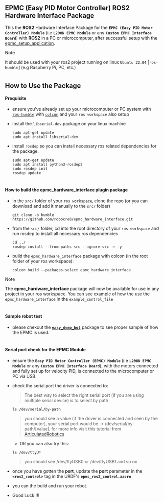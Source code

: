 ## EPMC (Easy PID Motor Controller) ROS2 Hardware Interface Package
This the **ROS2** Hardware Interface Package for the **`EPMC (Easy PID Motor Controller) Module`** (i.e **`L298N EPMC Module`** or any **`Custom EPMC Interface Board`**) with **ROS2** in a PC or microcomputer, after successful setup with the [epmc_setup_application](https://github.com/robocre8/epmc_setup_application).

> [!NOTE]  
> It should be used with your ros2 project running on linux `Ubuntu 22.04` [`ros-humble`] (e.g Raspberry Pi, PC, etc.) 

#

## How to Use the Package

#### Prequisite
- ensure you've already set up your microcomputer or PC system with [`ros-humble`](https://docs.ros.org/en/humble/Installation/Ubuntu-Install-Debians.html) with [`colcon`](https://docs.ros.org/en/humble/Tutorials/Beginner-Client-Libraries/Colcon-Tutorial.html) and your `ros workspace` also setup

- install the `libserial-dev` package on your linux machine
  ```shell
  sudo apt-get update
  sudo apt install libserial-dev
  ```

- install `rosdep` so you can install necessary ros related dependencies for the package.
  ```shell
  sudo apt-get update
  sudo apt install python3-rosdep2
  sudo rosdep init
  rosdep update
  ```

#

#### How to build the epmc_hardware_interface plugin package 
- In the `src/` folder of your `ros workspace`, clone the repo
  (or you can download and add it manually to the `src/` folder)
  ```shell
  git clone -b humble https://github.com/robocre8/epmc_hardware_interface.git
  ```

- from the `src/` folder, cd into the root directory of your `ros workspace` and run rosdep to install all necessary ros dependencies
  ```shell
  cd ../
  rosdep install --from-paths src --ignore-src -r -y
  ```
- build the `epmc_hardware_interface` package with colcon (in the root folder of your ros workspace):
  ```shell
  colcon build --packages-select epmc_hardware_interface
  ```
> [!NOTE]   
> The **epmc_hardware_interface** package will now be available for use in any project in your ros workspace.
> You can see example of how the use the `epmc_hardware_interface` in the `example_control_file`

#

#### Sample robot test
 - please chekout the [**`easy_demo_bot`**](https://github.com/robocre8/easy_demo_bot) package to see proper sample of how the EPMC is used.

#

#### Serial port check for the EPMC Module
- ensure the **`Easy PID Motor Controller (EPMC) Module`** (i.e **`L298N EPMC Module`** or any **`Custom EPMC Interface Board`**), with the motors connected and fully set up for velocity PID, is connected to the microcomputer or PC via USB.

- check the serial port the driver is connected to:
  > The best way to select the right serial port (if you are using multiple serial device) is to select by path
  ```shell
  ls /dev/serial/by-path
  ```
  > you should see a value (if the driver is connected and seen by the computer), your serial port would be -> /dev/serial/by-path/[value]. for more info visit this tutorial from [ArticulatedRobotics](https://www.youtube.com/watch?v=eJZXRncGaGM&list=PLunhqkrRNRhYAffV8JDiFOatQXuU-NnxT&index=8)

  - OR you can also try this:
  ```shell
  ls /dev/ttyU*
  ```
  > you should see /dev/ttyUSB0 or /dev/ttyUSB1 and so on

- once you have gotten the **port**, update the **port** parameter in the **`<ros2_control>`** tag in the URDF's **`epmc_ros2_control.xacro`**

- you can the build and run your robot.

- Good Luck !!!
